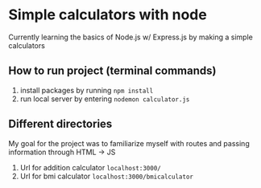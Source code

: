 # Simple calculators with node #
Currently learning the basics of Node.js w/ Express.js by making a simple calculators
## How to run project (terminal commands) ##
1. install packages by running `npm install`
2. run local server by entering `nodemon calculator.js`
## Different directories ##
My goal for the project was to familiarize myself with routes and passing information through HTML -> JS
1. Url for addition calculator `localhost:3000/`
2. Url for bmi calculator `localhost:3000/bmicalculator`
